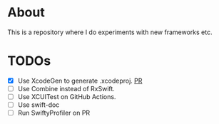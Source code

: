 # About
This is a repository where I do experiments with new frameworks etc.

# TODOs
- [x] Use XcodeGen to generate .xcodeproj. [PR](https://github.com/KS1019/BitcoinPriceChecker/pull/2)
- [ ] Use Combine instead of RxSwift.
- [ ] Use XCUITest on GitHub Actions.
- [ ] Use swift-doc
- [ ] Run SwiftyProfiler on PR
